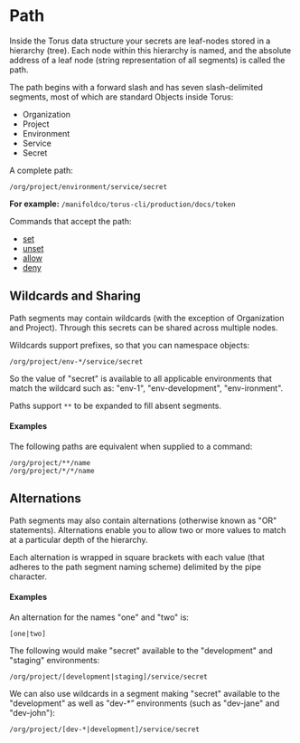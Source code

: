 # Path
Inside the Torus data structure your secrets are leaf-nodes stored in a hierarchy (tree). Each node within this hierarchy is named, and the absolute address of a leaf node (string representation of all segments) is called the path.

The path begins with a forward slash and has seven slash-delimited segments, most of which are standard Objects inside Torus:

- Organization
- Project
- Environment
- Service
- Secret  

A complete path:

```
/org/project/environment/service/secret
```

**For example:**
`/manifoldco/torus-cli/production/docs/token`

Commands that accept the path:

- [set](../commands/secrets.md#set)
- [unset](../commands/secrets.md#unset)
- [allow](../commands/access-control.md#allow)
- [deny](../commands/access-control.md#deny)

## Wildcards and Sharing
Path segments may contain wildcards (with the exception of Organization and Project). Through this secrets can be shared across multiple nodes.

Wildcards support prefixes, so that you can namespace objects:

```
/org/project/env-*/service/secret
```

So the value of "secret" is available to all applicable environments that match the wildcard such as: "env-1", "env-development", "env-ironment".

Paths support `**` to be expanded to fill absent segments.

#### Examples

The following paths are equivalent when supplied to a command:

```
/org/project/**/name
/org/project/*/*/name
```

## Alternations
Path segments may also contain alternations (otherwise known as "OR" statements). Alternations enable you to allow two or more values to match at a particular depth of the hierarchy.

Each alternation is wrapped in square brackets with each value (that adheres to the path segment naming scheme) delimited by the pipe character.

#### Examples

An alternation for the names "one" and "two" is:

```
[one|two]
```

The following would make "secret" available to the "development" and "staging" environments: 

```
/org/project/[development|staging]/service/secret
```

We can also use wildcards in a segment making "secret" available to the "development" as well as "dev-\*” environments (such as "dev-jane" and "dev-john"):

```
/org/project/[dev-*|development]/service/secret
```
